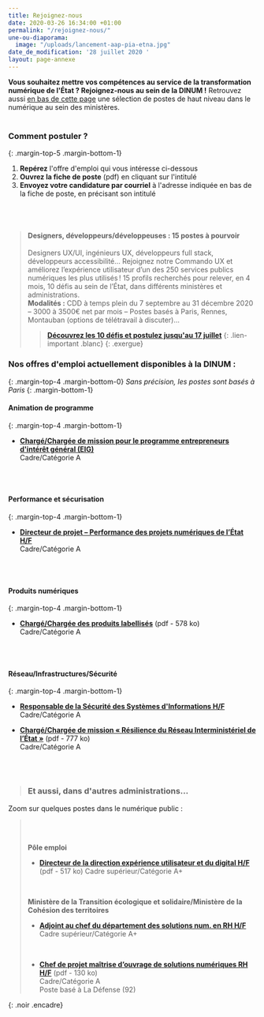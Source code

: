 ```yaml
---
title: Rejoignez-nous
date: 2020-03-26 16:34:00 +01:00
permalink: "/rejoignez-nous/"
une-ou-diaporama:
  image: "/uploads/lancement-aap-pia-etna.jpg"
date_de_modification: '28 juillet 2020 '
layout: page-annexe
---
```


**Vous souhaitez mettre vos compétences au service de la transformation numérique de l'État ? Rejoignez-nous au sein de la DINUM !** 
Retrouvez aussi [en bas de cette page](#offresministères) une sélection de postes de haut niveau dans le numérique au sein des ministères.
<br>
<br>

### Comment postuler ?
{: .margin-top-5 .margin-bottom-1} 
1. **Repérez** l'offre d'emploi qui vous intéresse ci-dessous
2. **Ouvrez la fiche de poste** (pdf) en cliquant sur l'intitulé
3. **Envoyez votre candidature par courriel** à l'adresse indiquée en bas de la fiche de poste, en précisant son intitulé
<br>
<br>

> #### Designers, développeurs/développeuses : 15 postes à pourvoir
> Designers UX/UI, ingénieurs UX, développeurs full stack, développeurs accessibilité… Rejoignez notre Commando UX et améliorez l’expérience utilisateur d’un des 250 services publics numériques les plus utilisés ! 15 profils recherchés pour relever, en 4 mois, 10 défis au sein de l’État, dans différents ministères et administrations. 
> <br>**Modalités :** CDD à temps plein du 7 septembre au 31 décembre 2020 –  3000 à 3500€ net par mois – Postes basés à Paris, Rennes, Montauban (options de télétravail à discuter)...
> 
> > [**Découvrez les 10 défis et postulez jusqu'au 17 juillet**](https://design.numerique.gouv.fr/commando-ux/)
> {: .lien-important .blanc}
{: .exergue}



### Nos offres d'emploi actuellement disponibles à la DINUM :
{: .margin-top-4 .margin-bottom-0} 
*Sans précision, les postes sont basés à Paris*
{: .margin-bottom-1} 

#### **Animation de programme**
{: .margin-top-4 .margin-bottom-1}
* [**Chargé/Chargée de mission pour le programme entrepreneurs d'intérêt général (EIG)**](https://www.place-emploi-public.gouv.fr/offre-emploi/charge-de-mission-pour-le-programme-entrepreneurs-d-interet-general-eig-fh-reference-2020-429494)
<br>Cadre/Catégorie A
<br>
<br>

#### **Performance et sécurisation**
{: .margin-top-4 .margin-bottom-1}
* [**Directeur de projet – Performance des projets numériques de l’État H/F**](https://www.place-emploi-public.gouv.fr/offre-emploi/directeur-de-projet--performance-des-projets-numeriques-de-l-etat-hf-reference-2020-425150)
<br>Cadre/Catégorie A
<br>
<br>

#### **Produits numériques**
{: .margin-top-4 .margin-bottom-1}
* [**Chargé/Chargée des produits labellisés**](https://place-ep-recrute.talent-soft.com/Handlers/download.ashx?filetype=1032&fileguid=d3daf5e5-4989-430e-847d-9cd3ff446fef&offerid=377221 "Chargé/Chargée des produits labellisés - Télécharger le pdf") (pdf - 578&nbsp;ko)
<br>Cadre/Catégorie A
<br>
<br>

#### **Réseau/Infrastructures/Sécurité**
{: .margin-top-4 .margin-bottom-1}
* [**Responsable de la Sécurité des Systèmes d'Informations H/F**](https://www.place-emploi-public.gouv.fr/offre-emploi/responsable-de-la-securite-des-systemes-d-informations-fh-reference-2020-430437)
<br>Cadre/Catégorie A

* [**Chargé/Chargée de mission « Résilience du Réseau Interministériel de l’État »**](https://place-ep-recrute.talent-soft.com/Handlers/download.ashx?filetype=1032&fileguid=447d3aed-3dd4-48ca-b106-0be564f2fd8f&offerid=374091 "Chargé/Chargée de mission « Résilience du Réseau Interministériel de l’État » - Télécharger le pdf") (pdf - 777&nbsp;ko)
<br>Cadre/Catégorie A
<br>
<br>



> ### Et aussi, dans d'autres administrations…<a id="offresministères"></a> 
Zoom sur quelques postes dans le numérique public :
> <br>
> <br>
>
> **Pôle emploi**
> * [**Directeur de la direction expérience utilisateur et du digital H/F**](/uploads/Fiche-post-Pole-emploi-direct.-exp.-utilisateur-et-digital.pdf "Directeur de la direction expérience utilisateur et du digital H/F - Télécharger le pdf") (pdf - 517&nbsp;ko) 
> Cadre supérieur/Catégorie A+<br>
> <br>
>
>
> **Ministère de la Transition écologique et solidaire/Ministère de la Cohésion des territoires**
> * [**Adjoint au chef du département des solutions num. en RH H/F**](/uploads/DSNUMRH0_Adjoint-au-chef-du-d%C3%A9partement-DSNUM-en-RH.pdf "Adjoint au chef du département des solutions num. en RH H/F")<br> 
> Cadre supérieur/Catégorie A+<br>
> <br>
>
> 
> * [**Chef de projet maîtrise d’ouvrage de solutions numériques RH H/F**](/uploads/DSNUMRH2-12VA090008-SRI201-22-Chef-de-projet-solutions-numeriques-RH.pdf "Chef de projet maîtrise d’ouvrage de solutions numériques RH H/F - Télécharger le pdf") (pdf - 130&nbsp;ko)
> <br>Cadre/Catégorie A
> <br>Poste basé à La Défense (92)<br>
> 
> 
{: .noir .encadre}